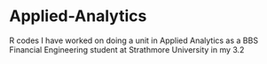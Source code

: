 # Applied-Analytics
R codes I  have worked on doing a unit in Applied Analytics as a BBS Financial Engineering student at Strathmore University in my 3.2
